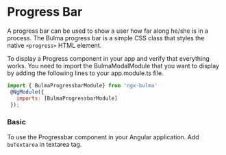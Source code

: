 # Progress Bar
  A progress bar can be used to show a user how far along he/she is in a process.
  The Bulma progress bar is a simple CSS class that styles the native ```<progress>``` HTML element.

To display a Progress component in your app and verify that everything works.
You need to import the BulmaModalModule that you want to display by adding the following lines to your app.module.ts file.

 ```javascript
import { BulmaProgressbarModule} from 'ngx-bulma'
  @NgModule({
    imports: [BulmaProgressbarModule]
  });
 ```
 ### Basic 
To use the Progressbar component in your Angular application.
Add `buTextarea` in textarea tag.
